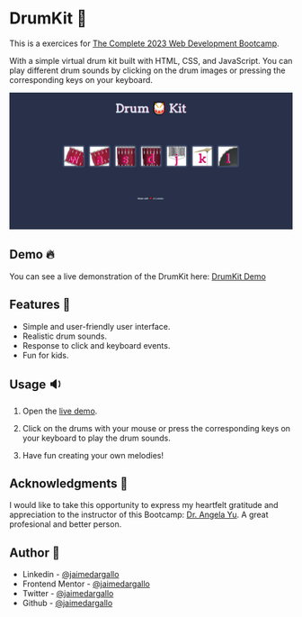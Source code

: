 # DrumKit :musical_note:

This is a exercices for [The Complete 2023 Web Development Bootcamp](https://www.udemy.com/course/the-complete-web-development-bootcamp/).

With a simple virtual drum kit built with HTML, CSS, and JavaScript. You can play different drum sounds by clicking on the drum images or pressing the corresponding keys on your keyboard.

![DrumKit Screenshot](screenshot.png)

## Demo :fire:

You can see a live demonstration of the DrumKit here: [DrumKit Demo](https://jaimedargallo.github.io/DrumKit/)

## Features :triangular_ruler:

- Simple and user-friendly user interface.
- Realistic drum sounds.
- Response to click and keyboard events.
- Fun for kids.

## Usage :sound:

1. Open the [live demo](https://jaimedargallo.github.io/DrumKit/).

2. Click on the drums with your mouse or press the corresponding keys on your keyboard to play the drum sounds.

3. Have fun creating your own melodies!

## Acknowledgments :bow:

I would like to take this opportunity to express my heartfelt gratitude and appreciation to the instructor of this Bootcamp: [Dr. Angela Yu](https://www.udemy.com/course/the-complete-web-development-bootcamp/#instructor-1).
A great profesional and better person.

## Author :love_letter:

- Linkedin - [@jaimedargallo](https://www.linkedin.com/in/jaimedargallo/)
- Frontend Mentor - [@jaimedargallo](https://www.frontendmentor.io/profile/jaimedargallo)
- Twitter - [@jaimedargallo](https://twitter.com/jaimedargallo)
- Github - [@jaimedargallo](https://github.com/jaimedargallo)
